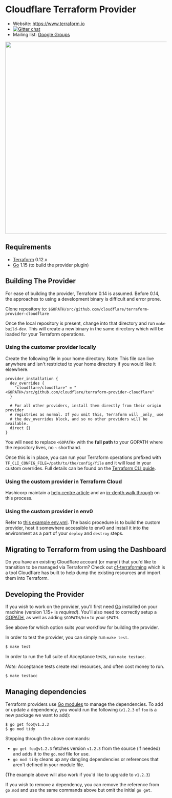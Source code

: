 # Cloudflare Terraform Provider

- Website: https://www.terraform.io
- [![Gitter chat](https://badges.gitter.im/hashicorp-terraform/Lobby.png)](https://gitter.im/hashicorp-terraform/Lobby)
- Mailing list: [Google Groups](http://groups.google.com/group/terraform-tool)

<img src="https://cdn.rawgit.com/hashicorp/terraform-website/master/content/source/assets/images/logo-hashicorp.svg" width="600px">

## Requirements

-	[Terraform](https://www.terraform.io/downloads.html) 0.12.x
-	[Go](https://golang.org/doc/install) 1.15 (to build the provider plugin)

## Building The Provider 

For ease of building the provider, Terraform 0.14 is assumed. Before 0.14, the
approaches to using a development binary is difficult and error prone.

Clone repository to: `$GOPATH/src/github.com/cloudflare/terraform-provider-cloudflare`

Once the local repository is present, change into that directory and run `make
build-dev`. This will create a new binary in the same directory which will
be loaded for your Terraform operations.

### Using the customer provider locally

Create the following file in your home directory. Note: This file can live
anywhere and isn't restricted to your home directory if you would like it
elsewhere.

```
provider_installation {
  dev_overrides {
    "cloudflare/cloudflare" = "<GOPATH>/src/github.com/cloudflare/terraform-provider-cloudflare"
  }

  # For all other providers, install them directly from their origin provider
  # registries as normal. If you omit this, Terraform will _only_ use
  # the dev_overrides block, and so no other providers will be available.
  direct {}
}
```

You will need to replace `<GOPATH>` with the **full path** to your GOPATH where
the repository lives, no `~` shorthand.

Once this is in place, you can run your Terraform operations prefixed with
`TF_CLI_CONFIG_FILE=/path/to/the/config/file` and it will load in your custom
overrides. Full details can be found on the [Terraform CLI guide][tf cli guide].

### Using the custom provider in Terraform Cloud

Hashicorp maintain a [help centre article](https://support.hashicorp.com/hc/en-us/articles/360016992613-Using-custom-and-community-providers-in-Terraform-Cloud-and-Enterprise) and an [in-depth walk through](https://www.terraform.io/docs/cloud/run/install-software.html#installing-terraform-providers) on this process.

### Using the custom provider in env0

Refer to [this example env.yml](https://github.com/env0/templates/blob/aab3b93db25cbf79395cec869e1e87a2a493bbd7/community-providers/pingdom/env0.yml). The basic procedure is to build the custom provider, host it somewhere 
accessible to env0 and install it into the environment as a part of your `deploy` 
and `destroy` steps.

## Migrating to Terraform from using the Dashboard

Do you have an existing Cloudflare account (or many!) that you'd like to transition
to be managed via Terraform? Check out [cf-terraforming](https://github.com/cloudflare/cf-terraforming)
which is a tool Cloudflare has built to help dump the existing resources and
import them into Terraform.

## Developing the Provider

If you wish to work on the provider, you'll first need [Go](http://www.golang.org)
installed on your machine (version 1.15+ is *required*). You'll also need to
correctly setup a [GOPATH](http://golang.org/doc/code.html#GOPATH), as well
as adding `$GOPATH/bin` to your `$PATH`.

See above for which option suits your workflow for building the provider.

In order to test the provider, you can simply run `make test`.

```sh
$ make test
```

In order to run the full suite of Acceptance tests, run `make testacc`.

*Note:* Acceptance tests create real resources, and often cost money to run.

```sh
$ make testacc
```

## Managing dependencies

Terraform providers use [Go modules][go modules] to manage the
dependencies. To add or update a dependency, you would run the
following (`v1.2.3` of `foo` is a new package we want to add):

```
$ go get foo@v1.2.3
$ go mod tidy
```

Stepping through the above commands:

- `go get foo@v1.2.3` fetches version `v1.2.3` from the source (if
    needed) and adds it to the `go.mod` file for use.
- `go mod tidy` cleans up any dangling dependencies or references that
  aren't defined in your module file.

(The example above will also work if you'd like to upgrade to `v1.2.3`)

If you wish to remove a dependency, you can remove the reference from
`go.mod` and use the same commands above but omit the initial `go get`.

[tf cli guide]: https://www.terraform.io/docs/cli/config/config-file.html#development-overrides-for-provider-developers
[go modules]: https://github.com/golang/go/wiki/Modules]
